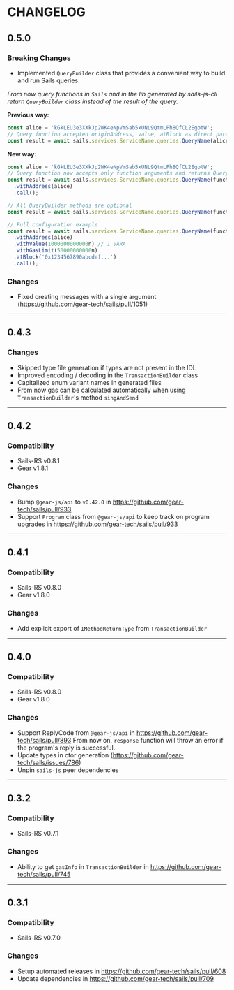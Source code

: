 # CHANGELOG

## 0.5.0

### Breaking Changes

- Implemented `QueryBuilder` class that provides a convenient way to build and run Sails queries.

_From now query functions in `Sails` and in the lib generated by sails-js-cli return `QueryBuilder` class instead of the result of the query._

**Previous way:**
```typescript
const alice = 'kGkLEU3e3XXkJp2WK4eNpVmSab5xUNL9QtmLPh8QfCL2EgotW';
// Query function accepted originAddress, value, atBlock as direct parameters
const result = await sails.services.ServiceName.queries.QueryName(alice, null, null, functionArg1, functionArg2);
```

**New way:**
```typescript
const alice = 'kGkLEU3e3XXkJp2WK4eNpVmSab5xUNL9QtmLPh8QfCL2EgotW';
// Query function now accepts only function arguments and returns QueryBuilder
const result = await sails.services.ServiceName.queries.QueryName(functionArg1, functionArg2)
  .withAddress(alice)
  .call();

// All QueryBuilder methods are optional
const result = await sails.services.ServiceName.queries.QueryName(functionArg1, functionArg2).call();

// Full configuration example
const result = await sails.services.ServiceName.queries.QueryName(functionArg1, functionArg2)
  .withAddress(alice)
  .withValue(1000000000000n) // 1 VARA
  .withGasLimit(50000000000n)
  .atBlock('0x1234567890abcdef...')
  .call();
```

### Changes

- Fixed creating messages with a single argument (https://github.com/gear-tech/sails/pull/1051)

---

## 0.4.3

### Changes

- Skipped type file generation if types are not present in the IDL
- Improved encoding / decoding in the `TransactionBuilder` class
- Capitalized enum variant names in generated files
- From now gas can be calculated automatically when using `TransactionBuilder`'s method `singAndSend`

---

## 0.4.2
### Compatibility
- Sails-RS v0.8.1
- Gear v1.8.1

### Changes
- Bump `@gear-js/api` to `v0.42.0` in https://github.com/gear-tech/sails/pull/933
- Support `Program` class from `@gear-js/api` to keep track on program upgrades in https://github.com/gear-tech/sails/pull/933

---

## 0.4.1

### Compatibility
- Sails-RS v0.8.0
- Gear v1.8.0

### Changes
- Add explicit export of `IMethodReturnType` from `TransactionBuilder`

---

## 0.4.0

### Compatibility
- Sails-RS v0.8.0
- Gear v1.8.0

### Changes
- Support ReplyCode from `@gear-js/api` in https://github.com/gear-tech/sails/pull/893
From now on, `response` function will throw an error if the program's reply is successful.
- Update types in ctor generation (https://github.com/gear-tech/sails/issues/786)
- Unpin `sails-js` peer dependencies

---

## 0.3.2

### Compatibility
- Sails-RS v0.7.1

### Changes
- Ability to get `gasInfo` in `TransactionBuilder` in https://github.com/gear-tech/sails/pull/745

---

## 0.3.1

### Compatibility
- Sails-RS v0.7.0

### Changes
- Setup automated releases in https://github.com/gear-tech/sails/pull/608
- Update dependencies in https://github.com/gear-tech/sails/pull/709
